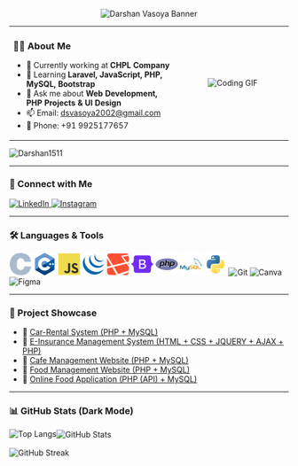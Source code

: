 <p align="center">
  <img src="https://capsule-render.vercel.app/api?type=waving&color=012D3A&height=250&section=header&text=Darshan%20Vasoya&fontColor=ffffff&fontSize=45&fontAlignY=35&desc=Web%20Developer%20from%20India%20🇮🇳&descAlignY=60&descAlign=50&descFontColor=ffffff" alt="Darshan Vasoya Banner" />
</p>

<table>
<tr>
<td width="60%">
  
### 👨‍💻 About Me

- 🔭 Currently working at **CHPL Company**  
- 🌱 Learning **Laravel, JavaScript, PHP, MySQL, Bootstrap**  
- 💬 Ask me about **Web Development, PHP Projects & UI Design**  
- 📫 Email: [dsvasoya2002@gmail.com](mailto:dsvasoya2002@gmail.com)  
- 📱 Phone: +91 9925177657

</td>
<td align="center">
  <img src="https://camo.githubusercontent.com/2366b34bb903c09617990fb5fff4622f3e941349e846ddb7e73df872a9d21233/68747470733a2f2f63646e2e6472696262626c652e636f6d2f75736572732f3733303730332f73637265656e73686f74732f363538313234332f6176656e746f2e676966" width="350" alt="Coding GIF">
</td>
</tr>
</table>

<p align="left">
  <img src="https://komarev.com/ghpvc/?username=Darshan1511&label=Profile%20views&color=0e75b6&style=flat" alt="Darshan1511" />
</p>

---

### 🔗 Connect with Me

<p align="left">
  <a href="https://www.linkedin.com/in/darshan-vasoya-8a3761205" target="_blank">
    <img src="https://raw.githubusercontent.com/rahuldkjain/github-profile-readme-generator/master/src/images/icons/Social/linked-in-alt.svg" alt="LinkedIn" height="30" width="40" />
  </a>
  <a href="https://instagram.com/darshan_vasoya_1511" target="_blank">
    <img src="https://raw.githubusercontent.com/rahuldkjain/github-profile-readme-generator/master/src/images/icons/Social/instagram.svg" alt="Instagram" height="30" width="40" />
  </a>
</p>

---

### 🛠️ Languages & Tools

<p align="left">
  <img src="https://raw.githubusercontent.com/devicons/devicon/master/icons/c/c-original.svg" alt="C" width="40" height="40"/>
  <img src="https://raw.githubusercontent.com/devicons/devicon/master/icons/cplusplus/cplusplus-original.svg" alt="C++" width="40" height="40"/>
  <img src="https://raw.githubusercontent.com/devicons/devicon/master/icons/javascript/javascript-original.svg" alt="JavaScript" width="40" height="40"/>
  <img src="https://raw.githubusercontent.com/devicons/devicon/master/icons/jquery/jquery-original.svg" alt="jQuery" width="40" height="40"/>
  <img src="https://raw.githubusercontent.com/devicons/devicon/master/icons/laravel/laravel-plain.svg" alt="Laravel" width="40" height="40"/>
  <img src="https://raw.githubusercontent.com/devicons/devicon/master/icons/bootstrap/bootstrap-plain.svg" alt="Bootstrap" width="40" height="40"/>
  <img src="https://raw.githubusercontent.com/devicons/devicon/master/icons/php/php-original.svg" alt="PHP" width="40" height="40"/>
  <img src="https://raw.githubusercontent.com/devicons/devicon/master/icons/mysql/mysql-original-wordmark.svg" alt="MySQL" width="40" height="40"/>
  <img src="https://raw.githubusercontent.com/devicons/devicon/master/icons/python/python-original.svg" alt="Python" width="40" height="40"/>
  <img src="https://www.vectorlogo.zone/logos/git-scm/git-scm-icon.svg" alt="Git" width="40" height="40"/>
  <img src="https://www.vectorlogo.zone/logos/canva/canva-icon.svg" alt="Canva" width="40" height="40"/>
  <img src="https://www.vectorlogo.zone/logos/figma/figma-icon.svg" alt="Figma" width="40" height="40"/>
</p>

---

### 🚀 Project Showcase

- 🔹 [Car-Rental System (PHP + MySQL)](https://github.com/Darshan1511/project-inventory-management)  
- 🔹 [E-Insurance Management System (HTML + CSS + JQUERY + AJAX + PHP)](https://github.com/Darshan1511/project-expense-tracker)  
- 🔹 [Cafe Management Website (PHP + MySQL)](https://github.com/Darshan1511/project-portfolio-site)  
- 🔹 [Food Management Website (PHP + MySQL)](https://github.com/Darshan1511/project-portfolio-site)  
- 🔹 [Online Food Application (PHP (API) + MySQL)](https://github.com/Darshan1511/project-portfolio-site)  

---

### 📊 GitHub Stats (Dark Mode)

<p>
  <img align="left" src="https://github-readme-stats.vercel.app/api/top-langs?username=Darshan1511&show_icons=true&locale=en&layout=compact&theme=radical" alt="Top Langs" />
</p>

<p>
  <img align="center" src="https://github-readme-stats.vercel.app/api?username=Darshan1511&show_icons=true&locale=en&theme=radical" alt="GitHub Stats" />
</p>

<p>
  <img align="center" src="https://github-readme-streak-stats.herokuapp.com/?user=Darshan1511&theme=radical" alt="GitHub Streak" />
</p>

